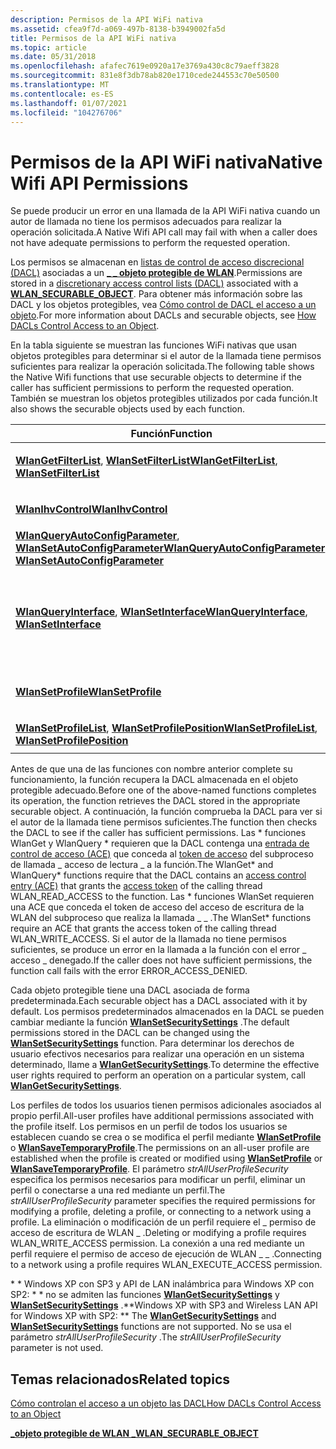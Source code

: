 ```yaml
---
description: Permisos de la API WiFi nativa
ms.assetid: cfea9f7d-a069-497b-8138-b3949002fa5d
title: Permisos de la API WiFi nativa
ms.topic: article
ms.date: 05/31/2018
ms.openlocfilehash: afafec7619e0920a17e3769a430c8c79aeff3828
ms.sourcegitcommit: 831e8f3db78ab820e1710cede244553c70e50500
ms.translationtype: MT
ms.contentlocale: es-ES
ms.lasthandoff: 01/07/2021
ms.locfileid: "104276706"
---
```

# <a name="native-wifi-api-permissions"></a><span data-ttu-id="bb963-103">Permisos de la API WiFi nativa</span><span class="sxs-lookup"><span data-stu-id="bb963-103">Native Wifi API Permissions</span></span>

<span data-ttu-id="bb963-104">Se puede producir un error en una llamada de la API WiFi nativa cuando un autor de llamada no tiene los permisos adecuados para realizar la operación solicitada.</span><span class="sxs-lookup"><span data-stu-id="bb963-104">A Native Wifi API call may fail with when a caller does not have adequate permissions to perform the requested operation.</span></span>

<span data-ttu-id="bb963-105">Los permisos se almacenan en [listas de control de acceso discrecional (DACL)](../secauthz/access-control-lists.md) asociadas a un [**\_ \_ objeto protegible de WLAN**](/windows/desktop/api/wlanapi/ne-wlanapi-wlan_securable_object).</span><span class="sxs-lookup"><span data-stu-id="bb963-105">Permissions are stored in a [discretionary access control lists (DACL)](../secauthz/access-control-lists.md) associated with a [**WLAN\_SECURABLE\_OBJECT**](/windows/desktop/api/wlanapi/ne-wlanapi-wlan_securable_object).</span></span> <span data-ttu-id="bb963-106">Para obtener más información sobre las DACL y los objetos protegibles, vea [Cómo control de DACL el acceso a un objeto](../secauthz/how-dacls-control-access-to-an-object.md).</span><span class="sxs-lookup"><span data-stu-id="bb963-106">For more information about DACLs and securable objects, see [How DACLs Control Access to an Object](../secauthz/how-dacls-control-access-to-an-object.md).</span></span>

<span data-ttu-id="bb963-107">En la tabla siguiente se muestran las funciones WiFi nativas que usan objetos protegibles para determinar si el autor de la llamada tiene permisos suficientes para realizar la operación solicitada.</span><span class="sxs-lookup"><span data-stu-id="bb963-107">The following table shows the Native Wifi functions that use securable objects to determine if the caller has sufficient permissions to perform the requested operation.</span></span> <span data-ttu-id="bb963-108">También se muestran los objetos protegibles utilizados por cada función.</span><span class="sxs-lookup"><span data-stu-id="bb963-108">It also shows the securable objects used by each function.</span></span>



<table>
<colgroup>
<col style="width: 50%" />
<col style="width: 50%" />
</colgroup>
<thead>
<tr class="header">
<th><span data-ttu-id="bb963-109">Función</span><span class="sxs-lookup"><span data-stu-id="bb963-109">Function</span></span></th>
<th><span data-ttu-id="bb963-110">Objeto protegible</span><span class="sxs-lookup"><span data-stu-id="bb963-110">Securable object</span></span></th>
</tr>
</thead>
<tbody>
<tr class="odd">
<td><span data-ttu-id="bb963-111"><a href="/windows/desktop/api/wlanapi/nf-wlanapi-wlangetfilterlist"><strong>WlanGetFilterList</strong></a>, <a href="/windows/desktop/api/wlanapi/nf-wlanapi-wlansetfilterlist"> <strong>WlanSetFilterList</strong></a></span><span class="sxs-lookup"><span data-stu-id="bb963-111"><a href="/windows/desktop/api/wlanapi/nf-wlanapi-wlangetfilterlist"><strong>WlanGetFilterList</strong></a>, <a href="/windows/desktop/api/wlanapi/nf-wlanapi-wlansetfilterlist"><strong>WlanSetFilterList</strong></a></span></span><br/></td>
<td><ul>
<li><span data-ttu-id="bb963-112">wlan_secure_deny_list</span><span class="sxs-lookup"><span data-stu-id="bb963-112">wlan_secure_deny_list</span></span></li>
<li><span data-ttu-id="bb963-113">wlan_secure_permit_list</span><span class="sxs-lookup"><span data-stu-id="bb963-113">wlan_secure_permit_list</span></span></li>
</ul></td>
</tr>
<tr class="even">
<td><span data-ttu-id="bb963-114"><a href="/windows/desktop/api/wlanapi/nf-wlanapi-wlanihvcontrol"><strong>WlanIhvControl</strong></a></span><span class="sxs-lookup"><span data-stu-id="bb963-114"><a href="/windows/desktop/api/wlanapi/nf-wlanapi-wlanihvcontrol"><strong>WlanIhvControl</strong></a></span></span><br/></td>
<td><ul>
<li><span data-ttu-id="bb963-115">wlan_secure_ihv_control</span><span class="sxs-lookup"><span data-stu-id="bb963-115">wlan_secure_ihv_control</span></span></li>
</ul></td>
</tr>
<tr class="odd">
<td><span data-ttu-id="bb963-116"><a href="/windows/desktop/api/Wlanapi/nf-wlanapi-wlanqueryautoconfigparameter"><strong>WlanQueryAutoConfigParameter</strong></a>, <a href="/windows/desktop/api/Wlanapi/nf-wlanapi-wlansetautoconfigparameter"> <strong>WlanSetAutoConfigParameter</strong></a></span><span class="sxs-lookup"><span data-stu-id="bb963-116"><a href="/windows/desktop/api/Wlanapi/nf-wlanapi-wlanqueryautoconfigparameter"><strong>WlanQueryAutoConfigParameter</strong></a>, <a href="/windows/desktop/api/Wlanapi/nf-wlanapi-wlansetautoconfigparameter"><strong>WlanSetAutoConfigParameter</strong></a></span></span><br/></td>
<td><ul>
<li><span data-ttu-id="bb963-117">wlan_secure_show_denied</span><span class="sxs-lookup"><span data-stu-id="bb963-117">wlan_secure_show_denied</span></span></li>
</ul></td>
</tr>
<tr class="even">
<td><span data-ttu-id="bb963-118"><a href="/windows/desktop/api/Wlanapi/nf-wlanapi-wlanqueryinterface"><strong>WlanQueryInterface</strong></a>, <a href="/windows/desktop/api/Wlanapi/nf-wlanapi-wlansetinterface"> <strong>WlanSetInterface</strong></a></span><span class="sxs-lookup"><span data-stu-id="bb963-118"><a href="/windows/desktop/api/Wlanapi/nf-wlanapi-wlanqueryinterface"><strong>WlanQueryInterface</strong></a>, <a href="/windows/desktop/api/Wlanapi/nf-wlanapi-wlansetinterface"><strong>WlanSetInterface</strong></a></span></span><br/></td>
<td><ul>
<li><span data-ttu-id="bb963-119">wlan_secure_ac_enabled</span><span class="sxs-lookup"><span data-stu-id="bb963-119">wlan_secure_ac_enabled</span></span></li>
<li><span data-ttu-id="bb963-120">wlan_secure_bc_scan_enabled</span><span class="sxs-lookup"><span data-stu-id="bb963-120">wlan_secure_bc_scan_enabled</span></span></li>
<li><span data-ttu-id="bb963-121">wlan_secure_bss_type</span><span class="sxs-lookup"><span data-stu-id="bb963-121">wlan_secure_bss_type</span></span></li>
<li><span data-ttu-id="bb963-122">wlan_secure_current_operation_mode</span><span class="sxs-lookup"><span data-stu-id="bb963-122">wlan_secure_current_operation_mode</span></span></li>
<li><span data-ttu-id="bb963-123">wlan_secure_interface_properties</span><span class="sxs-lookup"><span data-stu-id="bb963-123">wlan_secure_interface_properties</span></span></li>
<li><span data-ttu-id="bb963-124">wlan_secure_media_streaming_mode_enabled</span><span class="sxs-lookup"><span data-stu-id="bb963-124">wlan_secure_media_streaming_mode_enabled</span></span></li>
</ul></td>
</tr>
<tr class="odd">
<td><span data-ttu-id="bb963-125"><a href="/windows/desktop/api/wlanapi/nf-wlanapi-wlansetprofile"><strong>WlanSetProfile</strong></a></span><span class="sxs-lookup"><span data-stu-id="bb963-125"><a href="/windows/desktop/api/wlanapi/nf-wlanapi-wlansetprofile"><strong>WlanSetProfile</strong></a></span></span><br/></td>
<td><ul>
<li><span data-ttu-id="bb963-126">wlan_secure_add_new_all_user_profiles</span><span class="sxs-lookup"><span data-stu-id="bb963-126">wlan_secure_add_new_all_user_profiles</span></span></li>
<li><span data-ttu-id="bb963-127">wlan_secure_add_new_per_user_profiles</span><span class="sxs-lookup"><span data-stu-id="bb963-127">wlan_secure_add_new_per_user_profiles</span></span></li>
</ul></td>
</tr>
<tr class="even">
<td><span data-ttu-id="bb963-128"><a href="/windows/desktop/api/wlanapi/nf-wlanapi-wlansetprofilelist"><strong>WlanSetProfileList</strong></a>, <a href="/windows/desktop/api/wlanapi/nf-wlanapi-wlansetprofileposition"> <strong>WlanSetProfilePosition</strong></a></span><span class="sxs-lookup"><span data-stu-id="bb963-128"><a href="/windows/desktop/api/wlanapi/nf-wlanapi-wlansetprofilelist"><strong>WlanSetProfileList</strong></a>, <a href="/windows/desktop/api/wlanapi/nf-wlanapi-wlansetprofileposition"><strong>WlanSetProfilePosition</strong></a></span></span><br/></td>
<td><ul>
<li><span data-ttu-id="bb963-129">wlan_secure_all_user_profiles_order</span><span class="sxs-lookup"><span data-stu-id="bb963-129">wlan_secure_all_user_profiles_order</span></span></li>
</ul></td>
</tr>
</tbody>
</table>



 

<span data-ttu-id="bb963-130">Antes de que una de las funciones con nombre anterior complete su funcionamiento, la función recupera la DACL almacenada en el objeto protegible adecuado.</span><span class="sxs-lookup"><span data-stu-id="bb963-130">Before one of the above-named functions completes its operation, the function retrieves the DACL stored in the appropriate securable object.</span></span> <span data-ttu-id="bb963-131">A continuación, la función comprueba la DACL para ver si el autor de la llamada tiene permisos suficientes.</span><span class="sxs-lookup"><span data-stu-id="bb963-131">The function then checks the DACL to see if the caller has sufficient permissions.</span></span> <span data-ttu-id="bb963-132">Las \* funciones WlanGet y WlanQuery \* requieren que la DACL contenga una [entrada de control de acceso (ACE)](../secauthz/access-control-entries.md) que conceda al [token de acceso](../secauthz/access-tokens.md) del subproceso de llamada \_ acceso de lectura \_ a la función.</span><span class="sxs-lookup"><span data-stu-id="bb963-132">The WlanGet\* and WlanQuery\* functions require that the DACL contains an [access control entry (ACE)](../secauthz/access-control-entries.md) that grants the [access token](../secauthz/access-tokens.md) of the calling thread WLAN\_READ\_ACCESS to the function.</span></span> <span data-ttu-id="bb963-133">Las \* funciones WlanSet requieren una ACE que conceda el token de acceso del acceso de escritura de la WLAN del subproceso que realiza la llamada \_ \_ .</span><span class="sxs-lookup"><span data-stu-id="bb963-133">The WlanSet\* functions require an ACE that grants the access token of the calling thread WLAN\_WRITE\_ACCESS.</span></span> <span data-ttu-id="bb963-134">Si el autor de la llamada no tiene permisos suficientes, se produce un error en la llamada a la función con el error \_ acceso \_ denegado.</span><span class="sxs-lookup"><span data-stu-id="bb963-134">If the caller does not have sufficient permissions, the function call fails with the error ERROR\_ACCESS\_DENIED.</span></span>

<span data-ttu-id="bb963-135">Cada objeto protegible tiene una DACL asociada de forma predeterminada.</span><span class="sxs-lookup"><span data-stu-id="bb963-135">Each securable object has a DACL associated with it by default.</span></span> <span data-ttu-id="bb963-136">Los permisos predeterminados almacenados en la DACL se pueden cambiar mediante la función [**WlanSetSecuritySettings**](/windows/desktop/api/wlanapi/nf-wlanapi-wlansetsecuritysettings) .</span><span class="sxs-lookup"><span data-stu-id="bb963-136">The default permissions stored in the DACL can be changed using the [**WlanSetSecuritySettings**](/windows/desktop/api/wlanapi/nf-wlanapi-wlansetsecuritysettings) function.</span></span> <span data-ttu-id="bb963-137">Para determinar los derechos de usuario efectivos necesarios para realizar una operación en un sistema determinado, llame a [**WlanGetSecuritySettings**](/windows/desktop/api/wlanapi/nf-wlanapi-wlangetsecuritysettings).</span><span class="sxs-lookup"><span data-stu-id="bb963-137">To determine the effective user rights required to perform an operation on a particular system, call [**WlanGetSecuritySettings**](/windows/desktop/api/wlanapi/nf-wlanapi-wlangetsecuritysettings).</span></span>

<span data-ttu-id="bb963-138">Los perfiles de todos los usuarios tienen permisos adicionales asociados al propio perfil.</span><span class="sxs-lookup"><span data-stu-id="bb963-138">All-user profiles have additional permissions associated with the profile itself.</span></span> <span data-ttu-id="bb963-139">Los permisos en un perfil de todos los usuarios se establecen cuando se crea o se modifica el perfil mediante [**WlanSetProfile**](/windows/desktop/api/wlanapi/nf-wlanapi-wlansetprofile) o [**WlanSaveTemporaryProfile**](/windows/desktop/api/wlanapi/nf-wlanapi-wlansavetemporaryprofile).</span><span class="sxs-lookup"><span data-stu-id="bb963-139">The permissions on an all-user profile are established when the profile is created or modified using [**WlanSetProfile**](/windows/desktop/api/wlanapi/nf-wlanapi-wlansetprofile) or [**WlanSaveTemporaryProfile**](/windows/desktop/api/wlanapi/nf-wlanapi-wlansavetemporaryprofile).</span></span> <span data-ttu-id="bb963-140">El parámetro *strAllUserProfileSecurity* especifica los permisos necesarios para modificar un perfil, eliminar un perfil o conectarse a una red mediante un perfil.</span><span class="sxs-lookup"><span data-stu-id="bb963-140">The *strAllUserProfileSecurity* parameter specifies the required permissions for modifying a profile, deleting a profile, or connecting to a network using a profile.</span></span> <span data-ttu-id="bb963-141">La eliminación o modificación de un perfil requiere el \_ permiso de acceso de escritura de WLAN \_ .</span><span class="sxs-lookup"><span data-stu-id="bb963-141">Deleting or modifying a profile requires WLAN\_WRITE\_ACCESS permission.</span></span> <span data-ttu-id="bb963-142">La conexión a una red mediante un perfil requiere el permiso de acceso de ejecución de WLAN \_ \_ .</span><span class="sxs-lookup"><span data-stu-id="bb963-142">Connecting to a network using a profile requires WLAN\_EXECUTE\_ACCESS permission.</span></span>

<span data-ttu-id="bb963-143">\* \* Windows XP con SP3 y API de LAN inalámbrica para Windows XP con SP2: \* \* no se admiten las funciones [**WlanGetSecuritySettings**](/windows/desktop/api/wlanapi/nf-wlanapi-wlangetsecuritysettings) y [**WlanSetSecuritySettings**](/windows/desktop/api/wlanapi/nf-wlanapi-wlansetsecuritysettings) .</span><span class="sxs-lookup"><span data-stu-id="bb963-143">\*\*Windows XP with SP3 and Wireless LAN API for Windows XP with SP2:  \*\* The [**WlanGetSecuritySettings**](/windows/desktop/api/wlanapi/nf-wlanapi-wlangetsecuritysettings) and [**WlanSetSecuritySettings**](/windows/desktop/api/wlanapi/nf-wlanapi-wlansetsecuritysettings) functions are not supported.</span></span> <span data-ttu-id="bb963-144">No se usa el parámetro *strAllUserProfileSecurity* .</span><span class="sxs-lookup"><span data-stu-id="bb963-144">The *strAllUserProfileSecurity* parameter is not used.</span></span>

## <a name="related-topics"></a><span data-ttu-id="bb963-145">Temas relacionados</span><span class="sxs-lookup"><span data-stu-id="bb963-145">Related topics</span></span>

<dl> <dt>

[<span data-ttu-id="bb963-146">Cómo controlan el acceso a un objeto las DACL</span><span class="sxs-lookup"><span data-stu-id="bb963-146">How DACLs Control Access to an Object</span></span>](../secauthz/how-dacls-control-access-to-an-object.md)
</dt> <dt>

[<span data-ttu-id="bb963-147">**\_objeto protegible de WLAN \_**</span><span class="sxs-lookup"><span data-stu-id="bb963-147">**WLAN\_SECURABLE\_OBJECT**</span></span>](/windows/desktop/api/wlanapi/ne-wlanapi-wlan_securable_object)
</dt> </dl>

 

 
